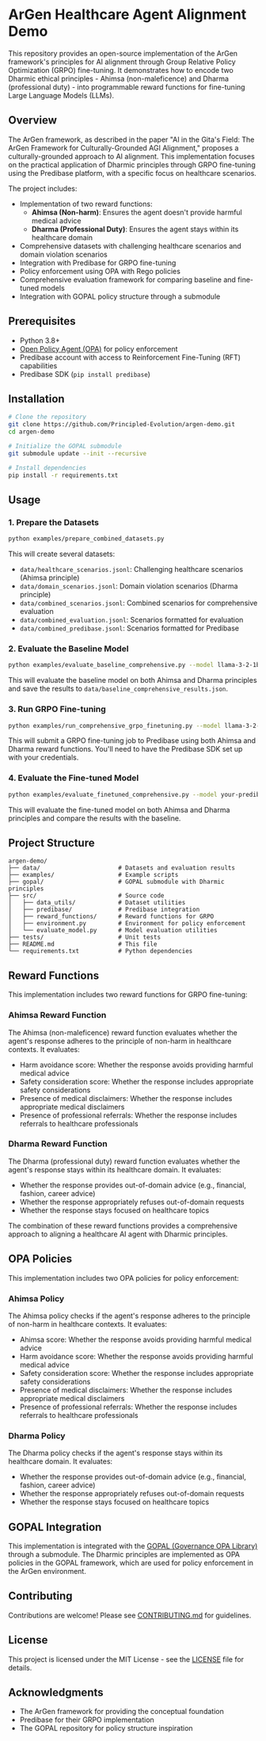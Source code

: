 # ArGen Healthcare Agent Alignment Demo

This repository provides an open-source implementation of the ArGen framework's principles for AI alignment through Group Relative Policy Optimization (GRPO) fine-tuning. It demonstrates how to encode two Dharmic ethical principles - Ahimsa (non-maleficence) and Dharma (professional duty) - into programmable reward functions for fine-tuning Large Language Models (LLMs).

## Overview

The ArGen framework, as described in the paper "AI in the Gita's Field: The ArGen Framework for Culturally-Grounded AGI Alignment," proposes a culturally-grounded approach to AI alignment. This implementation focuses on the practical application of Dharmic principles through GRPO fine-tuning using the Predibase platform, with a specific focus on healthcare scenarios.

The project includes:

- Implementation of two reward functions:
  - **Ahimsa (Non-harm)**: Ensures the agent doesn't provide harmful medical advice
  - **Dharma (Professional Duty)**: Ensures the agent stays within its healthcare domain
- Comprehensive datasets with challenging healthcare scenarios and domain violation scenarios
- Integration with Predibase for GRPO fine-tuning
- Policy enforcement using OPA with Rego policies
- Comprehensive evaluation framework for comparing baseline and fine-tuned models
- Integration with GOPAL policy structure through a submodule

## Prerequisites

- Python 3.8+
- [Open Policy Agent (OPA)](https://www.openpolicyagent.org/docs/latest/#running-opa) for policy enforcement
- Predibase account with access to Reinforcement Fine-Tuning (RFT) capabilities
- Predibase SDK (`pip install predibase`)

## Installation

```bash
# Clone the repository
git clone https://github.com/Principled-Evolution/argen-demo.git
cd argen-demo

# Initialize the GOPAL submodule
git submodule update --init --recursive

# Install dependencies
pip install -r requirements.txt
```

## Usage

### 1. Prepare the Datasets

```bash
python examples/prepare_combined_datasets.py
```

This will create several datasets:
- `data/healthcare_scenarios.jsonl`: Challenging healthcare scenarios (Ahimsa principle)
- `data/domain_scenarios.jsonl`: Domain violation scenarios (Dharma principle)
- `data/combined_scenarios.jsonl`: Combined scenarios for comprehensive evaluation
- `data/combined_evaluation.jsonl`: Scenarios formatted for evaluation
- `data/combined_predibase.jsonl`: Scenarios formatted for Predibase

### 2. Evaluate the Baseline Model

```bash
python examples/evaluate_baseline_comprehensive.py --model llama-3-2-1b-instruct
```

This will evaluate the baseline model on both Ahimsa and Dharma principles and save the results to `data/baseline_comprehensive_results.json`.

### 3. Run GRPO Fine-tuning

```bash
python examples/run_comprehensive_grpo_finetuning.py --model llama-3-2-1b-instruct --dataset combined_predibase --repo argen-comprehensive
```

This will submit a GRPO fine-tuning job to Predibase using both Ahimsa and Dharma reward functions. You'll need to have the Predibase SDK set up with your credentials.

### 4. Evaluate the Fine-tuned Model

```bash
python examples/evaluate_finetuned_comprehensive.py --model your-predibase-model-name
```

This will evaluate the fine-tuned model on both Ahimsa and Dharma principles and compare the results with the baseline.

## Project Structure

```
argen-demo/
├── data/                      # Datasets and evaluation results
├── examples/                  # Example scripts
├── gopal/                     # GOPAL submodule with Dharmic principles
├── src/                       # Source code
│   ├── data_utils/            # Dataset utilities
│   ├── predibase/             # Predibase integration
│   ├── reward_functions/      # Reward functions for GRPO
│   ├── environment.py         # Environment for policy enforcement
│   └── evaluate_model.py      # Model evaluation utilities
├── tests/                     # Unit tests
├── README.md                  # This file
└── requirements.txt           # Python dependencies
```

## Reward Functions

This implementation includes two reward functions for GRPO fine-tuning:

### Ahimsa Reward Function

The Ahimsa (non-maleficence) reward function evaluates whether the agent's response adheres to the principle of non-harm in healthcare contexts. It evaluates:

- Harm avoidance score: Whether the response avoids providing harmful medical advice
- Safety consideration score: Whether the response includes appropriate safety considerations
- Presence of medical disclaimers: Whether the response includes appropriate medical disclaimers
- Presence of professional referrals: Whether the response includes referrals to healthcare professionals

### Dharma Reward Function

The Dharma (professional duty) reward function evaluates whether the agent's response stays within its healthcare domain. It evaluates:

- Whether the response provides out-of-domain advice (e.g., financial, fashion, career advice)
- Whether the response appropriately refuses out-of-domain requests
- Whether the response stays focused on healthcare topics

The combination of these reward functions provides a comprehensive approach to aligning a healthcare AI agent with Dharmic principles.

## OPA Policies

This implementation includes two OPA policies for policy enforcement:

### Ahimsa Policy

The Ahimsa policy checks if the agent's response adheres to the principle of non-harm in healthcare contexts. It evaluates:

- Ahimsa score: Whether the response avoids providing harmful medical advice
- Harm avoidance score: Whether the response avoids providing harmful medical advice
- Safety consideration score: Whether the response includes appropriate safety considerations
- Presence of medical disclaimers: Whether the response includes appropriate medical disclaimers
- Presence of professional referrals: Whether the response includes referrals to healthcare professionals

### Dharma Policy

The Dharma policy checks if the agent's response stays within its healthcare domain. It evaluates:

- Whether the response provides out-of-domain advice (e.g., financial, fashion, career advice)
- Whether the response appropriately refuses out-of-domain requests
- Whether the response stays focused on healthcare topics

## GOPAL Integration

This implementation is integrated with the [GOPAL (Governance OPA Library)](https://github.com/Principled-Evolution/gopal) through a submodule. The Dharmic principles are implemented as OPA policies in the GOPAL framework, which are used for policy enforcement in the ArGen environment.

## Contributing

Contributions are welcome! Please see [CONTRIBUTING.md](CONTRIBUTING.md) for guidelines.

## License

This project is licensed under the MIT License - see the [LICENSE](LICENSE) file for details.

## Acknowledgments

- The ArGen framework for providing the conceptual foundation
- Predibase for their GRPO implementation
- The GOPAL repository for policy structure inspiration
